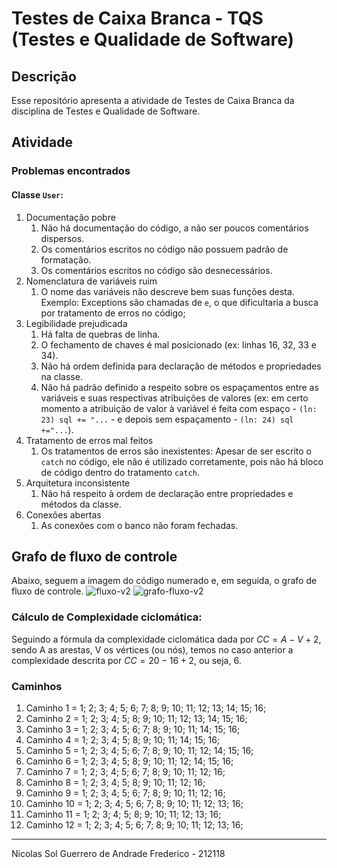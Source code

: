 # Testes de Caixa Branca - TQS (Testes e Qualidade de Software)

## Descrição
Esse repositório apresenta a atividade de Testes de Caixa Branca da disciplina de
Testes e Qualidade de Software.

## Atividade

### Problemas encontrados
#### Classe `User`:
1. Documentação pobre
   1. Não há documentação do código, a não ser poucos comentários dispersos.
   2. Os comentários escritos no código não possuem padrão de formatação.
   3. Os comentários escritos no código são desnecessários.
2. Nomenclatura de variáveis ruim
   1. O nome das variáveis não descreve bem suas funções desta. Exemplo: Exceptions
são chamadas de `e`, o que dificultaria a busca por tratamento de erros no código;
3. Legibilidade prejudicada
   1. Há falta de quebras de linha.
   2. O fechamento de chaves é mal posicionado (ex: linhas 16, 32, 33 e 34).
   3. Não há ordem definida para declaração de métodos e propriedades na classe.
   4. Não há padrão definido a respeito sobre os espaçamentos entre as variáveis e
suas respectivas atribuições de valores (ex: em certo momento a atribuição de
valor à variável é feita com espaço - `(ln: 23) sql += "...` - e depois sem
espaçamento - `(ln: 24) sql +="...`).
4. Tratamento de erros mal feitos
   1. Os tratamentos de erros são inexistentes: Apesar de ser escrito o `catch`
no código, ele não é utilizado corretamente, pois não há bloco de código dentro
do tratamento `catch`.
5. Arquitetura inconsistente
   1. Não há respeito à ordem de declaração entre propriedades e métodos da classe.
6. Conexões abertas
   1. As conexões com o banco não foram fechadas.

## Grafo de fluxo de controle
Abaixo, seguem a imagem do código numerado e, em seguida, o grafo de fluxo de controle.
![fluxo-v2](https://github.com/nicolasgandrade/caixa-branca-tqs/assets/82426254/b23b48f9-0646-4a7f-a654-fe0d8143b395)
![grafo-fluxo-v2](https://github.com/nicolasgandrade/caixa-branca-tqs/assets/82426254/b7da5e09-892b-448e-8768-666df20ac53a)

### Cálculo de Complexidade ciclomática:
Seguindo a fórmula da complexidade ciclomática dada por $CC=A-V+2$, sendo A as arestas, V os vértices (ou nós), temos no caso anterior a complexidade descrita por $CC=20-16+2$, ou seja, 6.

### Caminhos
1. Caminho 1 = 1; 2; 3; 4; 5; 6; 7; 8; 9; 10; 11; 12; 13; 14; 15; 16;
2. Caminho 2 = 1; 2; 3; 4; 5; 8; 9; 10; 11; 12; 13; 14; 15; 16;
3. Caminho 3 = 1; 2; 3; 4; 5; 6; 7; 8; 9; 10; 11; 14; 15; 16;
4. Caminho 4 = 1; 2; 3; 4; 5; 8; 9; 10; 11; 14; 15; 16;
5. Caminho 5 = 1; 2; 3; 4; 5; 6; 7; 8; 9; 10; 11; 12; 14; 15; 16;
6. Caminho 6 = 1; 2; 3; 4; 5; 8; 9; 10; 11; 12; 14; 15; 16;
7. Caminho 7 = 1; 2; 3; 4; 5; 6; 7; 8; 9; 10; 11; 12; 16;
8. Caminho 8 = 1; 2; 3; 4; 5; 8; 9; 10; 11; 12; 16;
9. Caminho 9 = 1; 2; 3; 4; 5; 6; 7; 8; 9; 10; 11; 12; 16;
10. Caminho 10 = 1; 2; 3; 4; 5; 6; 7; 8; 9; 10; 11; 12; 13; 16;
11. Caminho 11 = 1; 2; 3; 4; 5; 8; 9; 10; 11; 12; 13; 16;
12. Caminho 12 = 1; 2; 3; 4; 5; 6; 7; 8; 9; 10; 11; 12; 13; 16;

<hr>
Nicolas Sol Guerrero de Andrade Frederico - 212118
